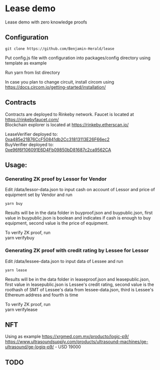 # Lease demo
Lease demo with zero knowledge proofs

## Configuration

	git clone https://github.com/Benjamin-Herald/lease

Put config.js file with configuration into packages/config directory using template as example


Run yarn from list directory

In case you plan to change circuit, install circom using 
https://docs.circom.io/getting-started/installation/

## Contracts
Contracts are deployed to Rinkeby network. Faucet is located at https://rinkebyfaucet.com/  
Blockchain explorer is located at https://rinkeby.etherscan.io/

LeaseVerifier deployed to: 	[0xa485e21B76CcF50841db2Cc31813113E26F66ec2](https://rinkeby.etherscan.io/address/0xa485e21B76CcF50841db2Cc31813113E26F66ec2#code)   
BuyVerifier deployed to: 	[0xe96f6f106091E6D4Fb09850bD81687c2ca9562CA](https://rinkeby.etherscan.io/address/0xe96f6f106091E6D4Fb09850bD81687c2ca9562CA#code)

## Usage:

### Generating ZK proof by Lessor for Vendor
Edit /data/lessor-data.json to input cash on account of Lessor and 
price of equipment set by Vendor and run

	yarn buy

Results will be in the data folder in buyproof.json and buypublic.json, first value in buypublic.json 
is boolean and indicates if cash is enough to buy equipment, second value is the price of equipment.  

To verify ZK proof, run  
	yarn verifybuy

### Generating ZK proof with credit rating by Lessee for Lessor
Edit /data/lessee-data.json to input data of Lessee and run

	yarn lease

Results will be in the data folder in leaseproof.json and leasepublic.json, first value in leasepublic.json 
is Lessee's credit rating, second value is the roothash of SMT of Lessee's data from lessee-data.json, third is 
Lessee's Ethereum address and fourth is time

To verify ZK proof, run  
	yarn verifylease


## NFT

Using as example https://xrgmed.com.mx/producto/logic-p9/
https://www.ultrasoundsupply.com/products/ultrasound-machines/ge-ultrasound/ge-logiq-p9/ - USD 19000

## TODO
